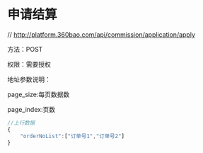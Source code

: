# 申请结算

// http://platform.360bao.com/api/commission/application/apply

方法：POST

权限：需要授权

地址参数说明：

page_size:每页数据数

page_index:页数

```javascript
//上行数据
{
    "orderNoList":["订单号1","订单号2"]
}
```

